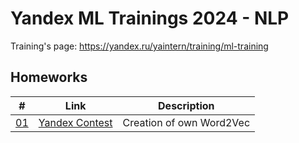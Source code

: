 # Yandex ML Trainings 2024 - NLP

Training's page: https://yandex.ru/yaintern/training/ml-training

## Homeworks

|#|Link|Description|
|---|---|---|
|[01](/01/assignment_word2vec.ipynb)|[Yandex Contest](https://contest.yandex.ru/contest/67635/problems/)|Creation of own Word2Vec|
